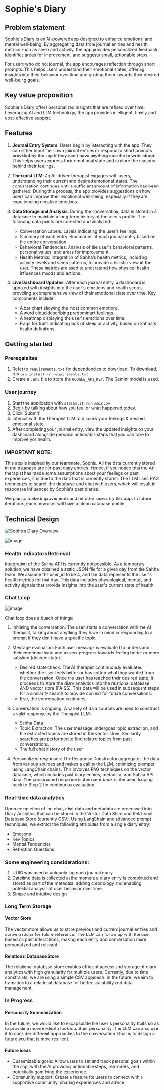 # Sophie's Diary

## Problem statement

Sophie's Diary is an AI-powered app designed to enhance emotional and mental well-being. By aggregating data from journal entries and health metrics such as sleep and activity, the app provides personalized feedback, identifies areas for improvement, and suggests small, actionable steps.

For users who do not journal, the app encourages reflection through short prompts. This helps users understand their emotional states, offering insights into their behavior over time and guiding them towards their desired well-being goals.

## Key value proposition

Sophie's Diary offers personalized insights that are refined over time. Leveraging AI and LLM technology, the app provides intelligent, timely and cost-effective support.

## Features

1. **Journal Entry System**: Users begin by interacting with the app. They can either input their own journal entries or respond to short prompts provided by the app if they don't have anything specific to write about. This helps users express their emotional state and explore the reasons behind their feelings.

2. **Therapist LLM**: An AI-driven therapist engages with users, understanding their current and desired emotional states. The conversation continues until a sufficient amount of information has been gathered. During this process, the app provides suggestions on how users can improve their emotional well-being, especially if they are experiencing negative emotions.

3. **Data Storage and Analysis**: During the conversation, data is stored in a database to maintain a long-term history of the user's profile. The following data points are collected and analyzed:

   - Conversation Labels: Labels indicating the user's feelings.
   - Summary of each entry: Summaries of each journal entry based on the entire conversation.
   - Behavioral Tendencies: Analysis of the user's behavioral patterns, personal values, and areas for improvement.
   - Health Metrics: Integration of Sahha's health metrics, including activity levels and sleep patterns, to provide a holistic view of the user. These metrics are used to understand how physical health influences moods and actions.

4. **Live Dashboard Updates**: After each journal entry, a dashboard is updated with insights into the user's emotions and health scores, providing a comprehensive view of their emotional state over time. Key components include:
   - A bar chart showing the most common emotions.
   - A word cloud describing predominant feelings.
   - A heatmap displaying the user's emotions over time.
   - Flags for traits indicating lack of sleep or activity, based on Sahha's health definitions.

## Getting started

### Prerequisites

1. Refer to `requirements.txt` for dependencies to download. To download, run `pip install -r requirements.txt`
2. Create a `.env` file to store the `GOOGLE_API_KEY`. The Gemini model is used.

### User journey

1. Start the application with `streamlit run main.py`
2. Begin by talking about how you feel or what happened today.
3. Click 'Submit'
4. Interact with the Therapist LLM to discuss your feelings & desired emotional state
5. After completing your journal entry, view the updated insights on your dashboard alongside personal actionable steps that you can take to improve yor health.

### IMPORTANT NOTE:

This app is inspired by our teammate, Sophie. All the data currently stored in the database are her past diary entries. Hence, if you notice that the AI-therapist has made some assumptions about your feelings or past experiences, it is due to the data that is currently stored. The LLM uses RAG techniques to search the database and chat with users, which will result in responses influenced by Sophie's past diaries.

We plan to make improvements and let other users try this app. In future iterations, each new user will have a clean database profile.

## Technical Design

![Sophies Diary Overview](https://github.com/kenliong/sophie_diary/assets/71979039/a4252a9b-9c88-42bc-af85-3bac8efffbaa)

![image](https://github.com/kenliong/sophie_diary/assets/52147112/18edb372-8b45-467b-8635-8e4d4c65fd80)

### Health Indicators Retrieval

Integration of the Sahha API is currently not possible. As a temporary solution, we have obtained a static JSON file for a given day from the Sahha team. We assume the user_id to be 4, and the data represents the user's health metrics for that day. This data includes physiological, mental, and activity signals that provide insights into the user's current state of health.

### Chat Loop

![image](https://github.com/kenliong/sophie_diary/assets/52147112/4530412d-3cfc-4aa5-af19-d0676fd2c156)

Chat loop does a bunch of things:

1. Initiating the conversation: The user starts a conversation with the AI therapist, talking about anything they have in mind or responding to a prompt if they don't have a specific topic.

2. Message evaluation: Each user message is evaluated to understand their emotional state and assess progress towards feeling better or more satisfied (desired state).

   - Desired state check: The AI therapist continuously evaluates whether the user feels better or has gotten what they wanted from the conversation. Once the user has reached their desired state, it proceeds to store the diary analytics into the relational database AND vector store (FAISS). This data will be used in subsequent steps for a similarity search to provide context for future conversations.
   - Else, the conversation continues.

3. Conversation is ongoing: A variety of data sources are used to construct a valid response by the Therapist LLM:

   - Sahha Data
   - Topic Extraction: The user message undergoes topic extraction, and the extracted topics are stored in the vector store. Similarity searches are performed to find related topics from past conversations.
   - The full chat history of the user

4. Personalized responses: The Response Constructor aggregates the data from various sources and makes a call to the LLM, optimizing prompts using LangChain chains. This involves RAG techniques on the vector database, which includes past diary entries, metadata, and Sahha API data. The constructed response is then sent back to the user, looping back to Step 2 for continuous evaluation.

### Real-time data analytics

Upon completion of the chat, chat data and metadata are processed into Diary Analytics that can be stored in the Vector Data Store and Relational Database Store (currently CSV). Using LangChain and advanced prompt techniques, we extract the following attributes from a single diary entry:

- Emotions
- Key Topics
- Mental Tendencies
- Reflection Questions

### Some engineering considerations:

1. UUID was used to uniquely tag each journal entry
2. Datetime data is collected at the moment a diary entry is completed and stored as part of the metadata, adding chronology and enabling potential analysis of user behavior over time.
3. Simple and intuitive design

### Long Term Storage

#### Vector Store

The vector store allows us to store previous and current journal entries and conversations for future reference. The LLM can follow up with the user based on past interactions, making each entry and conversation more personalized and relevant.

#### Relational Database Store

The relational database store enables efficient access and storage of diary analytics with high granularity for multiple users. Currently, due to time constraints, we are using a simple CSV approach. In the future, we aim to transition to a relational database for better scalability and data management.

### In Progress

#### Personality Summarization

In the future, we would like to encapsulate the user's personality traits so as to provide a more in-depth look into their personality. The LLM can also use it to consider different approaches to the conversation. Goal is to design a future you that is more resilient.

#### Future ideas

- Customizable goals: Allow users to set and track personal goals within the app, with the AI providing actionable steps, reminders, and potentially gamifying the experience.
- Community support: Create a feature for users to connect with a supportive community, sharing experiences and advice.

